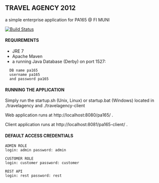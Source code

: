 ## TRAVEL AGENCY 2012 ##

a simple enterprise application for PA165 @ FI MUNI

[![Build Status](https://travis-ci.org/dsimansk/pa165-travelagency.svg?branch=master)](https://travis-ci.org/dsimansk/pa165-travelagency)


#### REQUIREMENTS ####

- JRE 7
- Apache Maven
- a running Java Database (Derby) on port 1527: 
```  
  DB name pa165
  username pa165    
  and password pa165
```


#### RUNNING THE APPLICATION ####

Simply run the startup.sh (Unix, Linux) or startup.bat (Windows)
located in ./travelagency and ./travelagency-client 

Web application runs at http://localhost:8080/pa165/ .

Client application runs at http://localhost:8081/pa165-client/ .



#### DEFAULT ACCESS CREDENTIALS ####

```
ADMIN ROLE
login: admin password: admin
```
```
CUSTOMER ROLE
login: customer password: customer
```
```
REST API
login: rest password: rest
```






